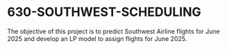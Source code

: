 # 630-SOUTHWEST-SCHEDULING

The objective of this project is to predict Southwest Airline flights for June 2025 and develop an LP model to assign flights for June 2025.
